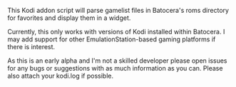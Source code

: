 This Kodi addon script will parse gamelist files in Batocera's roms directory for favorites and display them in a widget.

Currently, this only works with versions of Kodi installed within Batocera. I may add support for other EmulationStation-based gaming platforms if there is interest.

As this is an early alpha and I'm not a skilled developer please open issues for any bugs or suggestions with as much information as you can. Please also attach your kodi.log if possible.
